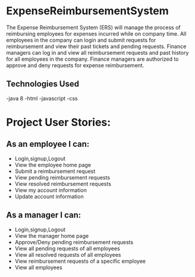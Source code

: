 # ExpenseReimbursementSystem
The Expense Reimbursement System (ERS) will manage the process of reimbursing employees for expenses incurred while on company time. All employees in the company can login and submit requests for reimbursement and view their past tickets and pending requests. Finance managers can log in and view all reimbursement requests and past history for all employees in the company. Finance managers are authorized to approve and deny requests for expense reimbursement. 

## Technologies Used
-java 8
-html
-javascript
-css


# Project User Stories: 
## As an employee I can:
 - Login,signup,Logout 
 - View the employee home page 
 - Submit a reimbursement request 
 - View pending reimbursement requests
 - View resolved reimbursement requests 
 - View my account information 
 - Update account information 

## As a manager I can: 
- Login,signup,Logout
- View the manager home page 
- Approve/Deny pending reimbursement requests 
- View all pending requests of all employees 
- View all resolved requests of all employees 
- View reimbursement requests of a specific employee 
- View all employees
